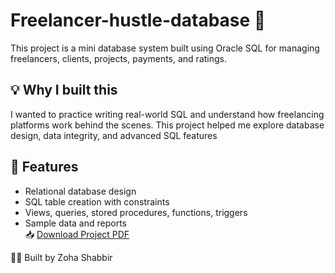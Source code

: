 # Freelancer-hustle-database 📁

This project is a mini database system built using Oracle SQL for managing freelancers, clients, projects, payments, and ratings.

## 💡 Why I built this

I wanted to practice writing real-world SQL and understand how freelancing platforms work behind the scenes. This project helped me explore database design, data integrity, and advanced SQL features

## 🔧 Features
- Relational database design
- SQL table creation with constraints
- Views, queries, stored procedures, functions, triggers
- Sample data and reports
  <br>
📥 [Download Project PDF](FreelancerHustle-DB.pdf)


👩‍💻 Built by Zoha Shabbir
